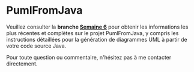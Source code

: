 # PumlFromJava

Veuillez consulter la **branche [Semaine 6](/../../tree/Semaine-6)** pour obtenir les informations les plus récentes et complètes sur le projet PumlFromJava, y compris les instructions détaillées pour la génération de diagrammes UML à partir de votre code source Java.

Pour toute question ou commentaire, n'hésitez pas à me contacter directement.

